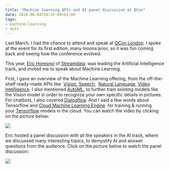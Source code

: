 ```yaml
---
title: "Machine learning APIs and AI panel discussion at QCon"
date: 2018-06-04T16:37:09+01:00
tags:
- machine-learning
- apis
---
```



Last March, I had the chance to attend and speak at [QCon London](https://qconlondon.com/london2018/schedule/london2018/tabular.html). I spoke at the event for its first edition, many moons prior, so it was fun coming back and seeing how the conference evolved. 

This year, [Eric Horesnyi](https://twitter.com/erichoresnyi) of [Streamdata](https://streamdata.io/) 
was leading the Artificial Intelligence track, and invited me to speak about Machine Learning.

First, I gave an overview of the Machine Learning offering, from the off-the-shelf ready-made APIs like 
[Vision](https://cloud.google.com/vision/), [Speech](https://cloud.google.com/speech-to-text/), 
[Natural Language](https://cloud.google.com/natural-language/), [Video Intelligence](https://cloud.google.com/video-intelligence/). 
I also mentioned [AutoML](https://cloud.google.com/automl/), 
to further train existing models like the Vision model in order to recognize your own specific details in pictures. 
For chatbots, I also covered [Dialogflow](https://dialogflow.com/). 
And I said a few words about Tensorflow and [Cloud Machine Learning Engine](https://cloud.google.com/ml-engine/) 
for training & running your [Tensorflow](https://www.tensorflow.org/) models in the cloud. 
You can watch the video by clicking on the picture below:

[![](/img/qcon-2018/qcon-ml-talk.png)](https://www.infoq.com/presentations/google-ml-services)

Eric hosted a panel discussion with all the speakers in the AI track, where we discussed many interesting topics, 
to demystify AI and answer questions from the audience. Click on the picture below to watch the panel discussion:

[![](/img/qcon-2018/qcon-ai-panel.png)](https://www.infoq.com/presentations/ai-panel)